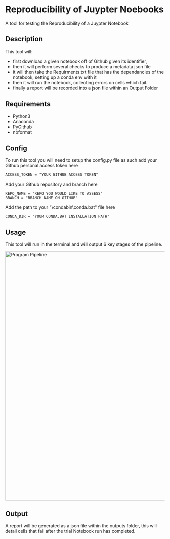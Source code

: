 
# Reproducibility of Juypter Noebooks

A tool for testing the Reproducibility of a Juypter Notebook


## Description
This tool will:
 - first download a given notebook off of Github given its identifier, 
 - then it will perform several checks to produce a metadata json file
 - it will then take the Requirments.txt file that has the dependancies of the notebook, setting up a conda env with it
 - then it will run the notebook, collecting errors on cells which fail.
 - finally a report will be recorded into a json file within an Output Folder
 
## Requirements
- Python3
- Anaconda 
- PyGithub
- nbformat

## Config
To run this tool you will need to setup the config.py file as such
add your Github personal access token here
```
ACCESS_TOKEN = "YOUR GITHUB ACCESS TOKEN"
```
Add your Github repository and branch here
```
REPO_NAME = "REPO YOU WOULD LIKE TO ASSESS"
BRANCH = "BRANCH NAME ON GITHUB"
```


Add the path to your "\condabin\conda.bat" file here
```
CONDA_DIR = "YOUR CONDA.BAT INSTALLATION PATH"
```

## Usage
This tool will run in the terminal and will output 6 key stages of the pipeline.

<img width="1763" height="788" alt="Program Pipeline" src="https://github.com/user-attachments/assets/f0e10abd-7877-446d-927c-445c50115d24" />

## Output
A report will be generated as a json file within the outputs folder, 
this will detail cells that fail after the trial Notebook run has completed.


